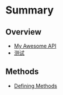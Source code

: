 # Summary

## Overview

* [My Awesome API](README.md)
* [测试](ce-shi.md)

## Methods

* [Defining Methods](methods.md)

